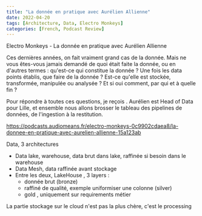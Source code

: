 ```yaml
---
title: "La donnée en pratique avec Aurélien Allienne"
date: 2022-04-20
tags: [Architecture, Data, Electro Monkeys]
categories: [French, Podcast Review]
---
```


Electro Monkeys - La donnée en pratique avec Aurélien Allienne

Ces dernières années, on fait vraiment grand cas de la donnée. Mais ne vous êtes-vous jamais demandé de quoi était faite la donnée, ou en d'autres termes : qu'est-ce qui constitue la donnée ? Une fois les data points établis, que faire de la donnée ? Est-ce qu'elle est stockée, transformée, manipulée ou analysée ? Et si oui comment, par qui et à quelle fin ?

Pour répondre à toutes ces questions, je reçois . Aurélien est Head of Data pour  Lille, et ensemble nous allons brosser le tableau des pipelines de données, de l'ingestion à la restitution.

https://podcasts.audiomeans.fr/electro-monkeys-0c9902cdaea8/la-donnee-en-pratique-avec-aurelien-allienne-15a123ab


Data, 3 architectures
- Data lake, warehouse, data brut dans lake, raffinée si besoin dans le warehouse
- Data Mesh, data raffinée avant stockage
- Entre les deux, LakeHouse , 3 layers :
    - donnée brut (bronze)
    - raffiné de qualité, exemple uniformiser une colonne (silver)
    - gold , uniquement sur requirements métier

La partie stockage sur le cloud n'est pas la plus chère, c'est le processing